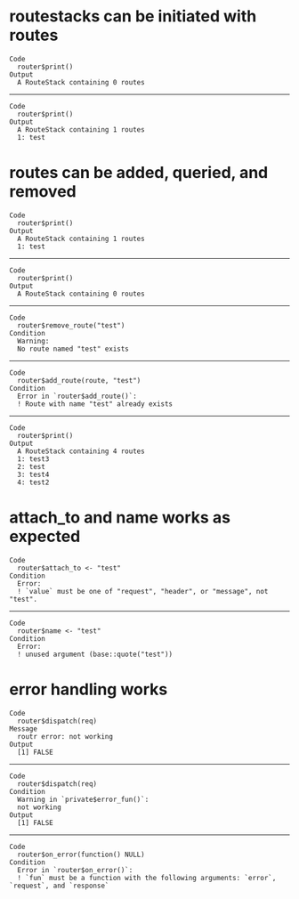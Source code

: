 # routestacks can be initiated with routes

    Code
      router$print()
    Output
      A RouteStack containing 0 routes

---

    Code
      router$print()
    Output
      A RouteStack containing 1 routes
      1: test

# routes can be added, queried, and removed

    Code
      router$print()
    Output
      A RouteStack containing 1 routes
      1: test

---

    Code
      router$print()
    Output
      A RouteStack containing 0 routes

---

    Code
      router$remove_route("test")
    Condition
      Warning:
      No route named "test" exists

---

    Code
      router$add_route(route, "test")
    Condition
      Error in `router$add_route()`:
      ! Route with name "test" already exists

---

    Code
      router$print()
    Output
      A RouteStack containing 4 routes
      1: test3
      2: test
      3: test4
      4: test2

# attach_to and name works as expected

    Code
      router$attach_to <- "test"
    Condition
      Error:
      ! `value` must be one of "request", "header", or "message", not "test".

---

    Code
      router$name <- "test"
    Condition
      Error:
      ! unused argument (base::quote("test"))

# error handling works

    Code
      router$dispatch(req)
    Message
      routr error: not working
    Output
      [1] FALSE

---

    Code
      router$dispatch(req)
    Condition
      Warning in `private$error_fun()`:
      not working
    Output
      [1] FALSE

---

    Code
      router$on_error(function() NULL)
    Condition
      Error in `router$on_error()`:
      ! `fun` must be a function with the following arguments: `error`, `request`, and `response`

